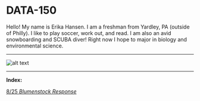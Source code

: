 # DATA-150

Hello! My name is Erika Hansen. I am a freshman from Yardley, PA (outside of Philly). I like to play soccer, work out, and read. I am also an avid snowboarding and SCUBA diver! Right now I hope to major in biology and environmental science.

___

![alt text](http://www.oceanelders.org/wp-content/uploads/2011/11/whale_shark.png)

___

**Index:**

[8/25 *Blumenstock Response*](Blumenstock.md)

